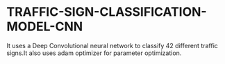 # TRAFFIC-SIGN-CLASSIFICATION-MODEL-CNN
 It uses a Deep Convolutional neural network to classify 42 different traffic signs.It also uses adam optimizer for parameter optimization.
